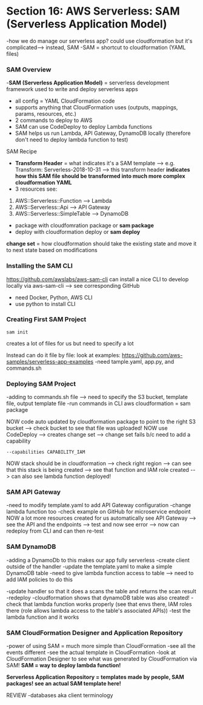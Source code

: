# Section 16: AWS Serverless: SAM (Serverless Application Model)
-how we do manage our serverless app? could use cloudformation but it's complicated--> instead, SAM 
-SAM = shortcut to cloudformation (YAML files)

### SAM Overview
-**SAM (Serverless Application Model)** = serverless development framework used to write and deploy serverless apps
* all config = YAML CloudFormation code
* supports anything that CloudFormation uses (outputs, mappings, params, resources, etc.)
* 2 commands to deploy to AWS 
* SAM can use CodeDeploy to deploy Lambda functions
* SAM helps us run Lambda, API Gateway, DynamoDB locally (therefore don't need to deploy lambda function to test)

SAM Recipe 
* **Transform Header** = what indicates it's a SAM template --> e.g. Transform: Serverless-2018-10-31
--> this transform header **indicates how this SAM file should be transformed into much more complex cloudformation YAML** 
* 3 resources see: 
1. AWS::Serverless::Function --> Lambda
1. AWS::Serverless::Api --> API Gateway
1. AWS::Serverless::SimpleTable --> DynamoDB
* package with cloudfomration package or **sam package**
* deploy with cloudformation deploy or **sam deploy** 

**change set** = how cloudformation should take the existing state and move it to next state based on modifications

### Installing the SAM CLI 
https://github.com/awslabs/aws-sam-cli
can install a nice CLI to develop locally via aws-sam-cli --> see corresponding GitHub 
* need Docker, Python, AWS CLI 
* use python to install CLI 

### Creating First SAM Project
```
sam init
```
creates a lot of files for us but need to specify a lot 

Instead can do it file by file: 
look at examples: https://github.com/aws-samples/serverless-app-examples 
-need tample.yaml, app.py, and commands.sh 

### Deploying SAM Project 
-adding to commands.sh file --> need to specify the S3 bucket, template file, output template file
-run commands in CLI 
aws cloudformation = sam package 

NOW code auto updated by cloudformation package to point to the right S3 bucket --> check bucket to see that file was uploaded! 
NOW use CodeDeploy --> creates change set --> change set fails b/c need to add a capability 
```
--capabilities CAPABILITY_IAM
```
NOW stack should be in cloudformation --> check right region --> can see that this stack is being created --> see that function and IAM role created --> can also see lambda function deployed!

### SAM API Gateway 
-need to modify template.yaml to add API Gateway configuration 
-change lambda function too 
-check example on GitHub for microservice endpoint
NOW a lot more resources created for us automatically 
see API Gateway --> see the API and the endpoints --> test and now see error --> now can redeploy from CLI and can then re-test

### SAM DynamoDB 
-adding a DynamoDb to this makes our app fully serverless 
-create client outside of the handler 
-update the template.yaml to make a simple DynamoDB table
-need to give lambda function access to table --> need to add IAM policies to do this

-update handler so that it does a scans the table and returns the scan result
-redeploy 
-cloudformation shows that dynamoDB table was also created!
-check that lambda function works properly (see that envs there, IAM roles there (role allows lambda access to the table's associated APIs))
-test the lambda function and it works 

### SAM CloudFormation Designer and Application Repository 
-power of using SAM = much more simple than CloudFormation
-see all the events different
-see the actual template in CloudFormation 
-look at CloudFormation Designer to see what was generated by CloudFormation via SAM!
**SAM = way to deploy lambda function!** 

**Serverless Application Repository = templates made by people, SAM packages! see an actual SAM template here!**



REVIEW
-databases aka client terminology 
